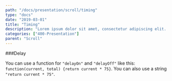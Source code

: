 ```yaml
---
path: "/docs/presentation/scroll/timing"
type: "docs"
date: "2019-03-01"
title: "Timing"
description: "Lorem ipsum dolor sit amet, consectetur adipiscing elit. Nunc tempus laoreet leo sit amet iaculis."
categories: ["400-Presentation"]
parent: "Scroll"
---
```


###Delay

You can use a function for `"delayOn"` and `"delayOff"` like this: `function(current, total) {return current * 75}`. You can also use a string `"return current * 75"`.

<demo>
  <div class="demo_item" data-iframe="demos/docs/presentation/scroll/delay" data-name="delay">
  </div>
</demo>
